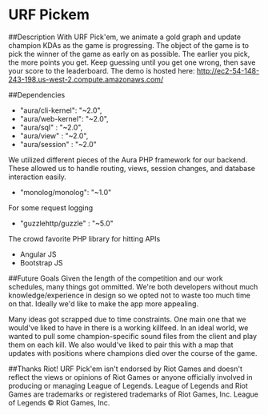 # URF Pickem
##Description
With URF Pick'em, we animate a gold graph and update champion KDAs as the game is progressing. The object of the game is to pick the winner of the game as early on as possible. The earlier you pick, the more points you get. Keep guessing until you get one wrong, then save your score to the leaderboard. The demo is hosted here: http://ec2-54-148-243-198.us-west-2.compute.amazonaws.com/

##Dependencies
- "aura/cli-kernel": "~2.0",
- "aura/web-kernel": "~2.0",
- "aura/sql"       : "~2.0",
- "aura/view"      : "~2.0",
- "aura/session"   : "~2.0"

We utilized different pieces of the Aura PHP framework for our backend. These allowed us to handle routing, views, session changes, and database interaction easily.

- "monolog/monolog": "~1.0"

For some request logging

- "guzzlehttp/guzzle" : "~5.0"

The crowd favorite PHP library for hitting APIs

- Angular JS
- Bootstrap JS

##Future Goals
Given the length of the competition and our work schedules, many things got ommitted. We're both developers without much knowledge/experience in design so we opted not to waste too much time on that. Ideally we'd like to make the app more appealing.

Many ideas got scrapped due to time constraints. One main one that we would've liked to have in there is a working killfeed. In an ideal world, we wanted to pull some champion-specific sound files from the client and play them on each kill. We also would've liked to pair this with a map that updates with positions where champions died over the course of the game. 

##Thanks Riot!
URF Pick'em isn't endorsed by Riot Games and doesn't reflect the views or opinions of Riot Games or anyone officially involved in producing or managing League of Legends. League of Legends and Riot Games are trademarks or registered trademarks of Riot Games, Inc. League of Legends © Riot Games, Inc.
